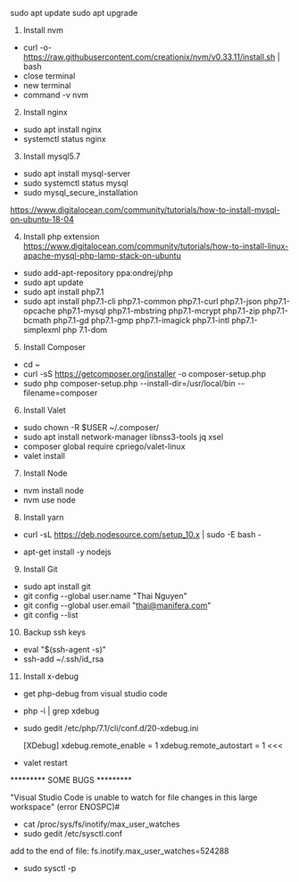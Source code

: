 sudo apt update
sudo apt upgrade

1. Install nvm
* curl -o- https://raw.githubusercontent.com/creationix/nvm/v0.33.11/install.sh | bash
* close terminal
* new terminal
* command -v nvm

2. Install nginx

* sudo apt install nginx
* systemctl status nginx

3. Install mysql5.7

* sudo apt install mysql-server
* sudo systemctl status mysql
* sudo mysql_secure_installation

https://www.digitalocean.com/community/tutorials/how-to-install-mysql-on-ubuntu-18-04

4. Install php extension
  https://www.digitalocean.com/community/tutorials/how-to-install-linux-apache-mysql-php-lamp-stack-on-ubuntu

* sudo add-apt-repository ppa:ondrej/php
* sudo apt update
* sudo apt install php7.1
* sudo apt install php7.1-cli php7.1-common php7.1-curl php7.1-json php7.1-opcache php7.1-mysql php7.1-mbstring php7.1-mcrypt php7.1-zip php7.1-bcmath php7.1-gd php7.1-gmp php7.1-imagick php7.1-intl php7.1-simplexml php 7.1-dom

5. Install Composer
* cd ~
* curl -sS https://getcomposer.org/installer -o composer-setup.php
* sudo php composer-setup.php --install-dir=/usr/local/bin --filename=composer

6. Install Valet
* sudo chown -R $USER ~/.composer/
* sudo apt install network-manager libnss3-tools jq xsel
* composer global require cpriego/valet-linux
* valet install

7. Install Node
* nvm install node
* nvm use node

8. Install yarn
* curl -sL https://deb.nodesource.com/setup_10.x | sudo -E bash -

* apt-get install -y nodejs

9. Install Git
* sudo apt install git
* git config --global user.name "Thai Nguyen"
* git config --global user.email "thai@manifera.com"
* git config --list

10. Backup ssh keys

* eval "$(ssh-agent -s)"
* ssh-add ~/.ssh/id_rsa


11. Install x-debug

* get php-debug from visual studio code
* php -i | grep xdebug
* sudo gedit /etc/php/7.1/cli/conf.d/20-xdebug.ini

  >>>
  [XDebug]
  xdebug.remote_enable = 1
  xdebug.remote_autostart = 1
  <<<

* valet restart

********* SOME BUGS *********

"Visual Studio Code is unable to watch for file changes in this large workspace" (error ENOSPC)#

* cat /proc/sys/fs/inotify/max_user_watches
* sudo gedit /etc/sysctl.conf

add to the end of file: fs.inotify.max_user_watches=524288

* sudo sysctl -p
